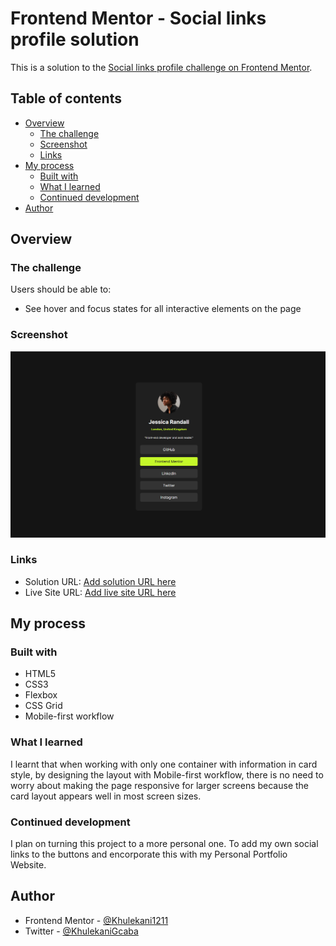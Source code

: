 # Frontend Mentor - Social links profile solution

This is a solution to the [Social links profile challenge on Frontend Mentor](https://www.frontendmentor.io/challenges/social-links-profile-UG32l9m6dQ).

## Table of contents

- [Overview](#overview)
  - [The challenge](#the-challenge)
  - [Screenshot](#screenshot)
  - [Links](#links)
- [My process](#my-process)
  - [Built with](#built-with)
  - [What I learned](#what-i-learned)
  - [Continued development](#continued-development)
- [Author](#author)

## Overview

### The challenge

Users should be able to:

- See hover and focus states for all interactive elements on the page

### Screenshot

![](design/Screenshot_3.png)

### Links

- Solution URL: [Add solution URL here](https://github.com/Khulekani1211/FrontEnd_Mentor/tree/b6559955f7caedd2354fb513d68054b2b4b8933d/social-links-profile)
- Live Site URL: [Add live site URL here](https://social-links-profile-khulekani.netlify.app/)

## My process

### Built with

- HTML5
- CSS3
- Flexbox
- CSS Grid
- Mobile-first workflow

### What I learned

I learnt that when working with only one container with information in card style, by designing the layout with Mobile-first workflow, there is no need to worry about making the page responsive for larger screens because the card layout appears well in most screen sizes.

### Continued development

I plan on turning this project to a more personal one. To add my own social links to the buttons and encorporate this with my Personal Portfolio Website.

## Author

- Frontend Mentor - [@Khulekani1211](https://www.frontendmentor.io/profile/Khulekani1211)
- Twitter - [@KhulekaniGcaba](https://twitter.com/KhulekaniGcaba)